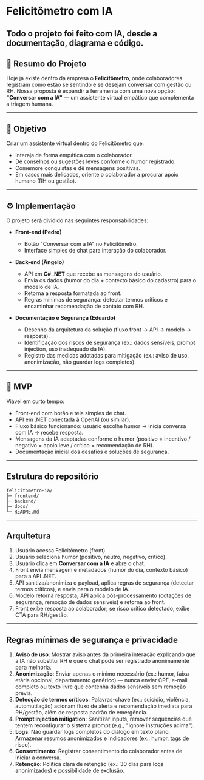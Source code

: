 # Felicitômetro com IA

## Todo o projeto foi feito com IA, desde a documentação, diagrama e código.

## 📌 Resumo do Projeto

Hoje já existe dentro da empresa o **Felicitômetro**, onde colaboradores registram como estão se sentindo e se desejam conversar com gestão ou RH. Nossa proposta é expandir a ferramenta com uma nova opção: **"Conversar com a IA"** — um assistente virtual empático que complementa a triagem humana.

---

## 🎯 Objetivo

Criar um assistente virtual dentro do Felicitômetro que:

* Interaja de forma empática com o colaborador.
* Dê conselhos ou sugestões leves conforme o humor registrado.
* Comemore conquistas e dê mensagens positivas.
* Em casos mais delicados, oriente o colaborador a procurar apoio humano (RH ou gestão).

---

## ⚙️ Implementação

O projeto será dividido nas seguintes responsabilidades:

* **Front-end (Pedro)**

  * Botão "Conversar com a IA" no Felicitômetro.
  * Interface simples de chat para interação do colaborador.

* **Back-end (Ângelo)**

  * API em **C# .NET** que recebe as mensagens do usuário.
  * Envia os dados (humor do dia + contexto básico do cadastro) para o modelo de IA.
  * Retorna a resposta formatada ao front.
  * Regras mínimas de segurança: detectar termos críticos e encaminhar recomendação de contato com RH.

* **Documentação e Segurança (Eduardo)**

  * Desenho da arquitetura da solução (fluxo front → API → modelo → resposta).
  * Identificação dos riscos de segurança (ex.: dados sensíveis, prompt injection, uso inadequado da IA).
  * Registro das medidas adotadas para mitigação (ex.: aviso de uso, anonimização, não guardar logs completos).

---

## 🚀 MVP

Viável em curto tempo:

* Front-end com botão e tela simples de chat.
* API em .NET conectada à OpenAI (ou similar).
* Fluxo básico funcionando: usuário escolhe humor → inicia conversa com IA → recebe resposta.
* Mensagens da IA adaptadas conforme o humor (positivo = incentivo / negativo = apoio leve / crítico = recomendação de RH).
* Documentação inicial dos desafios e soluções de segurança.

---

## Estrutura do repositório

```
felicitometro-ia/
├─ frontend/
├─ backend/
├─ docs/
└─ README.md
```

---

## Arquitetura

1. Usuário acessa Felicitômetro (front).
2. Usuário seleciona humor (positivo, neutro, negativo, crítico).
3. Usuário clica em **Conversar com a IA** e abre o chat.
4. Front envia mensagem e metadados (humor do dia, contexto básico) para a API .NET.
5. API sanitiza/anonimiza o payload, aplica regras de segurança (detectar termos críticos), e envia para o modelo de IA.
6. Modelo retorna resposta; API aplica pós-processamento (cotações de segurança, remoção de dados sensíveis) e retorna ao front.
7. Front exibe resposta ao colaborador; se risco crítico detectado, exibe CTA para RH/gestão.

---

## Regras mínimas de segurança e privacidade

1. **Aviso de uso**: Mostrar aviso antes da primeira interação explicando que a IA não substitui RH e que o chat pode ser registrado anonimamente para melhoria.
2. **Anonimização**: Enviar apenas o mínimo necessário (ex.: humor, faixa etária opcional, departamento genérico) — nunca enviar CPF, e-mail completo ou texto livre que contenha dados sensíveis sem remoção prévia.
3. **Detecção de termos críticos**: Palavras-chave (ex.: suicídio, violência, automutilação) acionam fluxo de alerta e recomendação imediata para RH/gestão, além de resposta padrão de emergência.
4. **Prompt injection mitigation**: Sanitizar inputs, remover sequências que tentem reconfigurar o sistema prompt (e.g., "ignore instruções acima").
5. **Logs**: Não guardar logs completos do diálogo em texto plano. Armazenar resumos anonimizados e indicadores (ex.: humor, tags de risco).
6. **Consentimento**: Registrar consentimento do colaborador antes de iniciar a conversa.
7. **Retenção**: Política clara de retenção (ex.: 30 dias para logs anonimizados) e possibilidade de exclusão.

